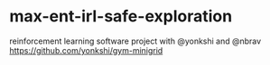 # max-ent-irl-safe-exploration
reinforcement learning software project with @yonkshi and @nbrav https://github.com/yonkshi/gym-minigrid
